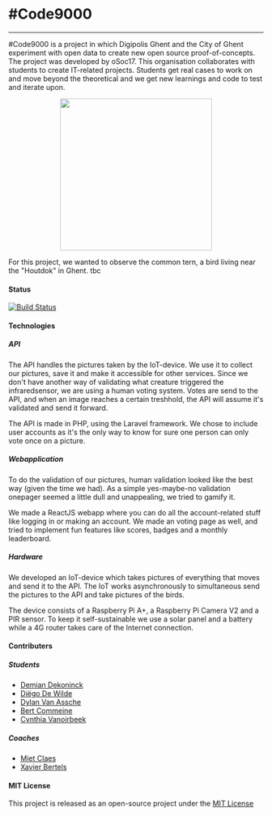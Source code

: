 \#Code9000
===================
----------

\#Code9000 is a project in which Digipolis Ghent and the City of Ghent experiment with open data to create new open source proof-of-concepts. The project was developed by oSoc17. This organisation collaborates with students to create IT-related projects. Students get real cases to work on and move beyond the theoretical and we get new learnings and code to test and iterate upon.

<div align="center">
<img src="https://raw.githubusercontent.com/oSoc17/code9000/develop/web-app/src/theme/crest.png" width=300px />
</div>

For this project, we wanted to observe the common tern, a bird living near the "Houtdok" in Ghent. tbc
####  Status
<a href="https://travis-ci.org/oSoc17/code9000.svg?branch=master" >
<img src="https://camo.githubusercontent.com/3700a6394b649fb2e3620c649ae29f8ccce97be8/68747470733a2f2f7472617669732d63692e6f72672f6f536f6331372f6f617369732d66726f6e74656e642e706e67" alt="Build Status" data-canonical-src="https://travis-ci.org/oSoc17/oasis-frontend.png" style="max-width:100%;">
</a>


####  Technologies
##### API
The API handles the pictures taken by the IoT-device. We use it to collect our pictures, save it and make it accessible for other services. Since we don't have another way of validating what creature triggered the infraredsensor, we are using a human voting system. Votes are send to the API, and when an image reaches a certain treshhold, the API will assume it's validated and send it forward.

The API is made in PHP, using the Laravel framework. We chose to include user accounts as it's the only way to know for sure one person can only vote once on a picture.

##### Webapplication
To do the validation of our pictures, human validation looked like the best way (given the time we had). As a simple yes-maybe-no validation onepager seemed a little dull and unappealing, we tried to gamify it.

We made a ReactJS webapp where you can do all the account-related stuff like logging in or making an account. We made an voting page as well, and tried to implement fun features like scores, badges and a monthly leaderboard.

##### Hardware
We developed an IoT-device which takes pictures of everything that moves and send it to the API. The IoT works asynchronously to simultaneous send the pictures to the API and take pictures of the birds.

The device consists of a Raspberry Pi A+, a Raspberry Pi Camera V2 and a PIR sensor. To keep it self-sustainable we use a solar panel and a battery while a 4G router takes care of the Internet connection.
####  Contributers

##### Students
 - [Demian Dekoninck](https://github.com/DemianD)
 - [Diëgo De Wilde](https://github.com/diegodewilde)
 - [Dylan Van Assche](https://github.com/DylanVanAssche)
 - [Bert Commeine](https://github.com/BertCommeine)
 - [Cynthia Vanoirbeek](https://github.com/cynthiav11)

##### Coaches
- [Miet Claes](https://miet.be)
- [Xavier Bertels](https://mono.company)

#### MIT License
This project is released as an open-source project under the <a href="https://github.com/oSoc17/lopeningent_backend/blob/develop/LICENSE"> MIT License </a>

